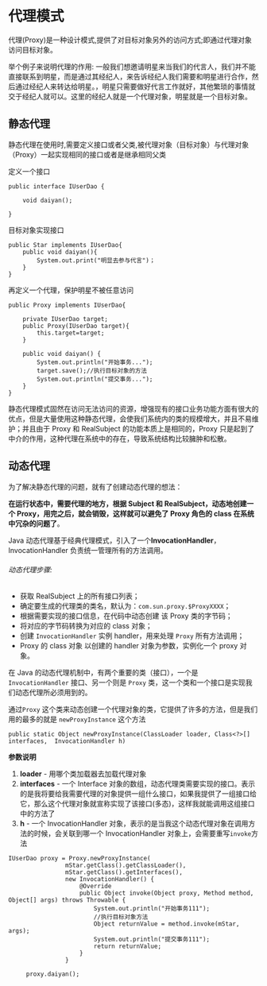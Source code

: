 # 代理模式

代理(Proxy)是一种设计模式,提供了对目标对象另外的访问方式;即通过代理对象访问目标对象。

举个例子来说明代理的作用: 一般我们想邀请明星来当我们的代言人，我们并不能直接联系到明星，而是通过其经纪人，来告诉经纪人我们需要和明星进行合作，然后通过经纪人来转达给明星。，明星只需要做好代言工作就好，其他繁琐的事情就交于经纪人就可以。这里的经纪人就是一个代理对象，明星就是一个目标对象。



## 静态代理

静态代理在使用时,需要定义接口或者父类,被代理对象（目标对象）与代理对象（Proxy）一起实现相同的接口或者是继承相同父类

定义一个接口

```
public interface IUserDao {

    void daiyan();
    
}
```

目标对象实现接口

```
public Star implements IUserDao{
    public void daiyan(){
        System.out.print("明显去参与代言")；
    }
}
```

再定义一个代理，保护明星不被任意访问

```
public Proxy implements IUserDao{
    
    private IUserDao target;
    public Proxy(IUserDao target){
        this.target=target;
    }

    public void daiyan() {
        System.out.println("开始事务...");
        target.save();//执行目标对象的方法
        System.out.println("提交事务...");
    }
}
```

静态代理模式固然在访问无法访问的资源，增强现有的接口业务功能方面有很大的优点，但是大量使用这种静态代理，会使我们系统内的类的规模增大，并且不易维护；并且由于 Proxy 和 RealSubject 的功能本质上是相同的，Proxy 只是起到了中介的作用，这种代理在系统中的存在，导致系统结构比较臃肿和松散。



## 动态代理

为了解决静态代理的问题，就有了创建动态代理的想法：

**在运行状态中，需要代理的地方，根据 Subject 和 RealSubject，动态地创建一个 Proxy，用完之后，就会销毁，这样就可以避免了 Proxy 角色的 class 在系统中冗杂的问题了**。

Java 动态代理基于经典代理模式，引入了一个**InvocationHandler**，InvocationHandler 负责统一管理所有的方法调用。

###### 动态代理步骤:

- 获取 RealSubject 上的所有接口列表；
- 确定要生成的代理类的类名，默认为：`com.sun.proxy.$ProxyXXXX`；
- 根据需要实现的接口信息，在代码中动态创建 该 Proxy 类的字节码；
- 将对应的字节码转换为对应的 class 对象；
- 创建 `InvocationHandler` 实例 handler，用来处理 `Proxy` 所有方法调用；
- Proxy 的 class 对象 以创建的 handler 对象为参数，实例化一个 proxy 对象。

在 Java 的动态代理机制中，有两个重要的类（接口），一个是 `InvocationHandler` 接口、另一个则是 `Proxy` 类，这一个类和一个接口是实现我们动态代理所必须用到的。

通过`Proxy` 这个类来动态创建一个代理对象的类，它提供了许多的方法，但是我们用的最多的就是 `newProxyInstance` 这个方法

```
public static Object newProxyInstance(ClassLoader loader, Class<?>[] interfaces,  InvocationHandler h)
```

**参数说明**

1. **loader** - 用哪个类加载器去加载代理对象
2. **interfaces** - 一个 Interface 对象的数组，动态代理类需要实现的接口。表示的是我将要给我需要代理的对象提供一组什么接口，如果我提供了一组接口给它，那么这个代理对象就宣称实现了该接口(多态)，这样我就能调用这组接口中的方法了
3. **h** - 一个 InvocationHandler 对象，表示的是当我这个动态代理对象在调用方法的时候，会关联到哪一个 InvocationHandler 对象上，会需要重写`invoke`方法

```
IUserDao proxy = Proxy.newProxyInstance(
                mStar.getClass().getClassLoader(),
                mStar.getClass().getInterfaces(),
                new InvocationHandler() {
                    @Override
                    public Object invoke(Object proxy, Method method, Object[] args) throws Throwable {
                        System.out.println("开始事务111");
                        //执行目标对象方法
                        Object returnValue = method.invoke(mStar, args);
                        System.out.println("提交事务111");
                        return returnValue;
                    }
                }
                
     proxy.daiyan();
```

